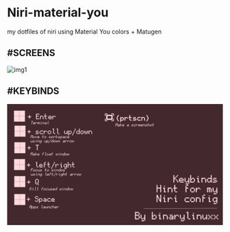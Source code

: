 # Niri-material-you
my dotfiles of niri using Material You colors + Matugen

#SCREENS
---
![img1](screens.png)

#KEYBINDS
---
![img2](keybinds-binary.png)

